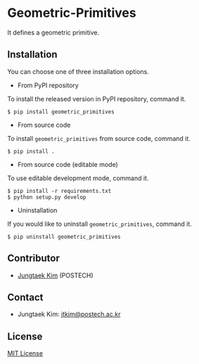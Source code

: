 # Geometric-Primitives

It defines a geometric primitive.

## Installation

You can choose one of three installation options.

* From PyPI repository

To install the released version in PyPI repository, command it.

```shell
$ pip install geometric_primitives
```

* From source code

To install `geometric_primitives` from source code, command it.

```shell
$ pip install .
```

* From source code (editable mode)

To use editable development mode, command it.

```shell
$ pip install -r requirements.txt
$ python setup.py develop
```

* Uninstallation

If you would like to uninstall `geometric_primitives`, command it.

```shell
$ pip uninstall geometric_primitives
```

## Contributor
* [Jungtaek Kim](http://jungtaek.github.io) (POSTECH)

## Contact
* Jungtaek Kim: [jtkim@postech.ac.kr](mailto:jtkim@postech.ac.kr)

## License
[MIT License](LICENSE)
